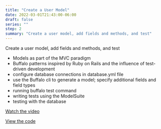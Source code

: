 ```yaml
---
title: "Create a User Model"
date: 2022-03-01T21:43:00-06:00
draft: false
series: ""
step: 2
summary: "Create a user model, add fields and methods, and test"
---
```


Create a user model, add fields and methods, and test

  * Models as part of the MVC paradigm
  * Buffalo patterns inspired by Ruby on Rails and the influence of test-driven development
  * configure database connections in database.yml file
  * use the Buffalo cli to generate a model; specify additional fields and field types
  * running buffalo test command
  * writing tests using the ModelSuite
  * testing with the database


<a href="https://www.youtube.com/watch?v=SwZoj4KEnvE&list=PL7fZGRmlHt5ldUTseGiwpG_-IjA7Yv143&index=2&t=327s">Watch the video</a>

<a href="https://github.com/briwagner/learn-buffalo/tree/part-2">View the code</a>